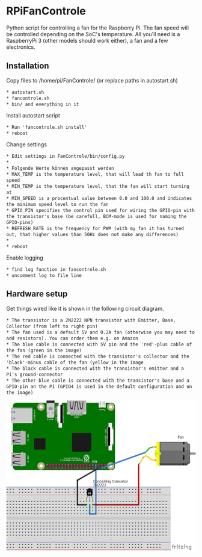 # RPiFanControle
Python script for controlling a fan for the Raspberry Pi.
The fan speed will be controlled depending on the SoC's temperature.
All you'll need is a RaspberryPi 3 (other models should work either), a fan and a few electronics.



## Installation
Copy files to /home/pi/FanControle/ (or replace paths in autostart.sh)
	
	* autostart.sh
	* fancontrole.sh
	* bin/ and everything in it
	

Install autostart script

	* Run 'fancontrole.sh install'
	* reboot

	
Change settings
	
	* Edit settings in FanControle/bin/config.py
	*
	* Folgende Werte können angepasst werden
	* MAX_TEMP is the temperature level, that will lead th fan to full speed
	* MIN_TEMP is the temperature level, that the fan will start turning at
	* MIN_SPEED is a procentual value between 0.0 and 100.0 and indicates the minimum speed level to run the fan
	* GPIO_PIN specifies the control pin used for wiring the GPIO-pin with the transistor's base (be carefull, BCM-mode is used for naming the GPIO-pins)
	* REFRESH_RATE is the frequency for PWM (with my fan it has turned out, that higher values than 50Hz does not make any differences)
	*
	* reboot
	

Enable logging
	
	* find log function in fancontrole.sh
	* uncomment log to file line
	
	
	
## Hardware setup
Get things wired like it is shown in the following circuit diagram.

	* The transistor is a 2N2222 NPN transistor with Emitter, Base, Collector (from left to right pin)
	* The fan used is a default 5V and 0.2A fan (otherwise you may need to add resistors). You can order them e.g. on Amazon
	* The blue cable is connected with 5V pin and the 'red'-plus cable of the fan (green in the image)
	* The red cable is connected with the transistor's collector and the 'black'-minus cable of the fan (yellow in the image
	* The black cable is connected with the transistor's emitter and a Pi's ground-connector
	* The other blue cable is connected with the transistor's base and a GPIO-pin an the Pi (GPIO4 is used in the default configuration and on the image)


![see repository -> circuit.png](./circuit.png?raw=true "Circuit")